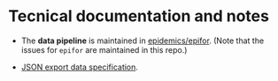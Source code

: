 # Tecnical documentation and notes

- The **data pipeline** is maintained in [epidemics/epifor](https://github.com/epidemics/epifor).
  (Note that the issues for `epifor` are maintained in this repo.)

- [JSON export data specification](data-specification.md).
